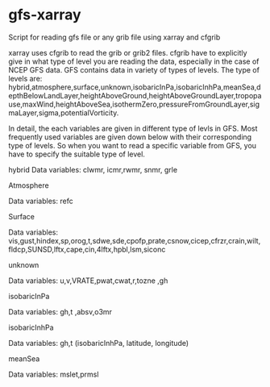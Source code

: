 # gfs-xarray
Script for reading gfs file or any grib file using xarray and cfgrib

xarray uses cfgrib to read the grib or grib2 files. cfgrib have to explicitly give in what type of level you are reading the data, especially in the case of NCEP GFS data. GFS contains data in variety of types of levels.
The type of levels are: 
hybrid,atmosphere,surface,unknown,isobaricInPa,isobaricInhPa,meanSea,depthBelowLandLayer,heightAboveGround,heightAboveGroundLayer,tropopause,maxWind,heightAboveSea,isothermZero,pressureFromGroundLayer,sigmaLayer,sigma,potentialVorticity.

In detail, the each variables are given in different type of levls in GFS. Most frequently used variables are given down below with their corresponding type of levels. So when you want to read a specific variable from GFS, you have to specify the suitable type of level.

hybrid
Data variables:
    clwmr, icmr,rwmr, snmr, grle      


Atmosphere

Data variables:
    refc        


Surface

Data variables:
    vis,gust,hindex,sp,orog,t,sdwe,sde,cpofp,prate,csnow,cicep,cfrzr,crain,wilt,fldcp,SUNSD,lftx,cape,cin,4lftx,hpbl,lsm,siconc

unknown

Data variables:
    u,v,VRATE,pwat,cwat,r,tozne ,gh


isobaricInPa

Data variables:
    gh,t ,absv,o3mr


isobaricInhPa

Data variables:
    gh,t              (isobaricInhPa, latitude, longitude)
	

meanSea

Data variables:
    mslet,prmsl
    
